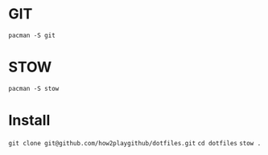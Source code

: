 # GIT
```pacman -S git```

# STOW
```pacman -S stow```

# Install
```git clone git@github.com/how2playgithub/dotfiles.git```
```cd dotfiles```
```stow .```
